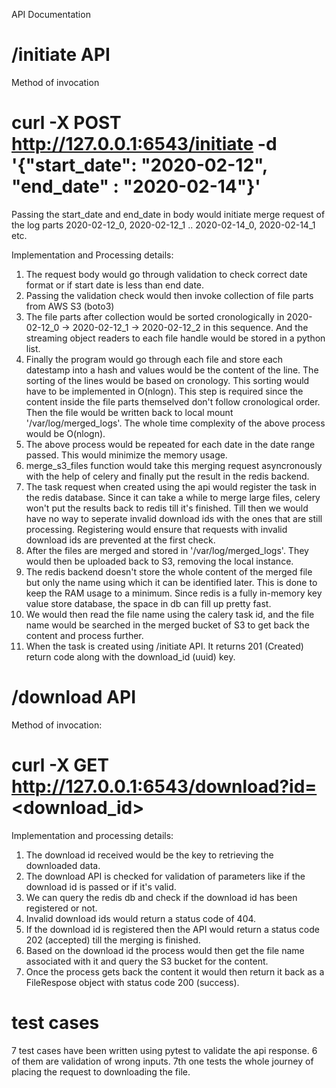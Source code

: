 API Documentation

# /initiate API

Method of invocation 
# curl -X POST http://127.0.0.1:6543/initiate -d '{"start_date": "2020-02-12", "end_date" : "2020-02-14"}'

Passing the start_date and end_date in body would initiate merge request of the log parts 2020-02-12_0, 2020-02-12_1 .. 2020-02-14_0, 2020-02-14_1 etc. 

Implementation and Processing details:

1. The request body would go through validation to check correct date format or if start date is less than end date. 
2. Passing the validation check would then invoke collection of file parts from AWS S3 (boto3)
3. The file parts after collection would be sorted cronologically in 2020-02-12_0 -> 2020-02-12_1 -> 2020-02-12_2 in this sequence. And the streaming object readers to each file handle would be stored in a python list.
4. Finally the program would go through each file and store each datestamp into a hash and values would be the content of the line. The sorting of the lines would be based on cronology. This sorting would have to be implemented in O(nlogn). This step is required since the content inside the file parts themselved don't follow cronological order. Then the file would be written back to local mount '/var/log/merged_logs'. The whole time complexity of the above process would be O(nlogn).
5. The above process would be repeated for each date in the date range passed. This would minimize the memory usage.
6. merge_s3_files function would take this merging request asyncronously with the help of celery and finally put the result in the redis backend.
7. The task request when created using the api would register the task in the redis database. Since it can take a while to merge large files, celery won't put the results back to redis till it's finished. Till then we would have no way to seperate invalid download ids with the ones that are still processing. Registering would ensure that requests with invalid download ids are prevented at the first check.
8. After the files are merged and stored in '/var/log/merged_logs'. They would then be uploaded back to S3, removing the local instance.
9. The redis backend doesn't store the whole content of the merged file but only the name using which it can be identified later. This is done to keep the RAM usage to a minimum. Since redis is a fully in-memory key value store database, the space in db can fill up pretty fast.
10. We would then read the file name using the calery task id, and the file name would be searched in the merged bucket of S3 to get back the content and process further.
11. When the task is created using /initiate API. It returns 201 (Created) return code along with the download_id (uuid) key.


# /download API

Method of invocation:
# curl -X GET http://127.0.0.1:6543/download?id=<download_id>

Implementation and processing details:

1. The download id received would be the key to retrieving the downloaded data.
2. The download API is checked for validation of parameters like if the download id is passed or if it's valid. 
3. We can query the redis db and check if the download id has been registered or not.
4. Invalid download ids would return a status code of 404.
5. If the download id is registered then the API would return a status code 202 (accepted) till the merging is finished.
6. Based on the download id the process would then get the file name associated with it and query the S3 bucket for the content.
7. Once the process gets back the content it would then return it back as a FileRespose object with status code 200 (success).

# test cases

7 test cases have been written using pytest to validate the api response. 6 of them are validation of wrong inputs. 7th one tests the whole journey of placing the request to downloading the file.
